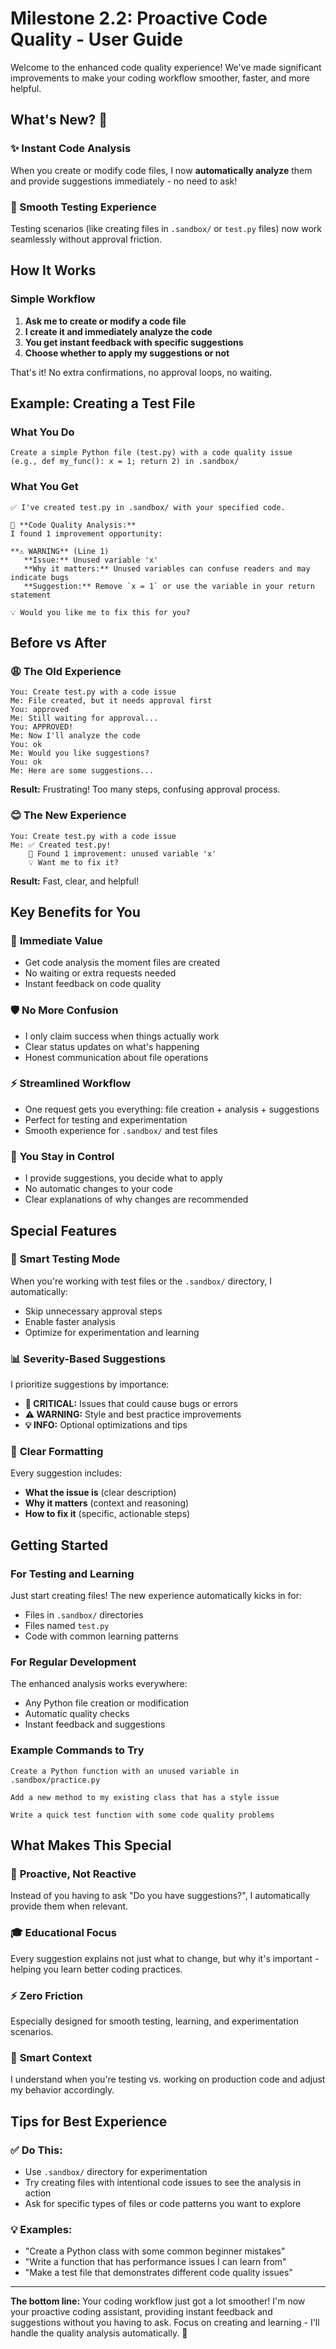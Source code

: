 # Milestone 2.2: Proactive Code Quality - User Guide

Welcome to the enhanced code quality experience! We've made significant improvements to make your coding workflow smoother, faster, and more helpful.

## What's New? 🎉

### ✨ Instant Code Analysis
When you create or modify code files, I now **automatically analyze** them and provide suggestions immediately - no need to ask!

### 🚀 Smooth Testing Experience  
Testing scenarios (like creating files in `.sandbox/` or `test.py` files) now work seamlessly without approval friction.

## How It Works

### Simple Workflow
1. **Ask me to create or modify a code file**
2. **I create it and immediately analyze the code**  
3. **You get instant feedback with specific suggestions**
4. **Choose whether to apply my suggestions or not**

That's it! No extra confirmations, no approval loops, no waiting.

## Example: Creating a Test File

### What You Do
```
Create a simple Python file (test.py) with a code quality issue 
(e.g., def my_func(): x = 1; return 2) in .sandbox/
```

### What You Get
```
✅ I've created test.py in .sandbox/ with your specified code.

🔧 **Code Quality Analysis:**
I found 1 improvement opportunity:

**⚠️ WARNING** (Line 1)
   **Issue:** Unused variable 'x'  
   **Why it matters:** Unused variables can confuse readers and may indicate bugs
   **Suggestion:** Remove `x = 1` or use the variable in your return statement

💡 Would you like me to fix this for you?
```

## Before vs After

### 😩 The Old Experience
```
You: Create test.py with a code issue
Me: File created, but it needs approval first
You: approved  
Me: Still waiting for approval...
You: APPROVED!
Me: Now I'll analyze the code
You: ok
Me: Would you like suggestions?  
You: ok
Me: Here are some suggestions...
```
**Result:** Frustrating! Too many steps, confusing approval process.

### 😊 The New Experience  
```
You: Create test.py with a code issue
Me: ✅ Created test.py! 
    🔧 Found 1 improvement: unused variable 'x'
    💡 Want me to fix it?
```
**Result:** Fast, clear, and helpful!

## Key Benefits for You

### 🎯 **Immediate Value**
- Get code analysis the moment files are created
- No waiting or extra requests needed
- Instant feedback on code quality

### 🛡️ **No More Confusion**  
- I only claim success when things actually work
- Clear status updates on what's happening
- Honest communication about file operations

### ⚡ **Streamlined Workflow**
- One request gets you everything: file creation + analysis + suggestions
- Perfect for testing and experimentation
- Smooth experience for `.sandbox/` and test files

### 🤝 **You Stay in Control**
- I provide suggestions, you decide what to apply
- No automatic changes to your code
- Clear explanations of why changes are recommended

## Special Features

### 🧪 **Smart Testing Mode**
When you're working with test files or the `.sandbox/` directory, I automatically:
- Skip unnecessary approval steps
- Enable faster analysis
- Optimize for experimentation and learning

### 📊 **Severity-Based Suggestions**
I prioritize suggestions by importance:
- **🚨 CRITICAL:** Issues that could cause bugs or errors
- **⚠️ WARNING:** Style and best practice improvements  
- **💡 INFO:** Optional optimizations and tips

### 🎨 **Clear Formatting**
Every suggestion includes:
- **What the issue is** (clear description)
- **Why it matters** (context and reasoning)
- **How to fix it** (specific, actionable steps)

## Getting Started

### For Testing and Learning
Just start creating files! The new experience automatically kicks in for:
- Files in `.sandbox/` directories
- Files named `test.py`
- Code with common learning patterns

### For Regular Development
The enhanced analysis works everywhere:
- Any Python file creation or modification
- Automatic quality checks
- Instant feedback and suggestions

### Example Commands to Try
```
Create a Python function with an unused variable in .sandbox/practice.py
```

```
Add a new method to my existing class that has a style issue
```

```
Write a quick test function with some code quality problems
```

## What Makes This Special

### 🚀 **Proactive, Not Reactive**
Instead of you having to ask "Do you have suggestions?", I automatically provide them when relevant.

### 🎓 **Educational Focus**
Every suggestion explains not just what to change, but why it's important - helping you learn better coding practices.

### ⚡ **Zero Friction**
Especially designed for smooth testing, learning, and experimentation scenarios.

### 🤖 **Smart Context**
I understand when you're testing vs. working on production code and adjust my behavior accordingly.

## Tips for Best Experience

### ✅ **Do This:**
- Use `.sandbox/` directory for experimentation
- Try creating files with intentional code issues to see the analysis in action
- Ask for specific types of files or code patterns you want to explore

### 💡 **Examples:**
- "Create a Python class with some common beginner mistakes"
- "Write a function that has performance issues I can learn from"  
- "Make a test file that demonstrates different code quality issues"

---

**The bottom line:** Your coding workflow just got a lot smoother! I'm now your proactive coding assistant, providing instant feedback and suggestions without you having to ask. Focus on creating and learning - I'll handle the quality analysis automatically. 🎉 
